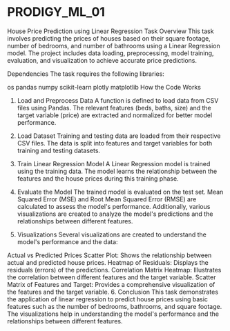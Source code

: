 # PRODIGY_ML_01
House Price Prediction using Linear Regression
Task Overview
This task involves predicting the prices of houses based on their square footage, number of bedrooms, and number of bathrooms using a Linear Regression model. The project includes data loading, preprocessing, model training, evaluation, and visualization to achieve accurate price predictions.

Dependencies
The task requires the following libraries:

os
pandas
numpy
scikit-learn
plotly
matplotlib
How the Code Works
1. Load and Preprocess Data
A function is defined to load data from CSV files using Pandas. The relevant features (beds, baths, size) and the target variable (price) are extracted and normalized for better model performance.

2. Load Dataset
Training and testing data are loaded from their respective CSV files. The data is split into features and target variables for both training and testing datasets.

3. Train Linear Regression Model
A Linear Regression model is trained using the training data. The model learns the relationship between the features and the house prices during this training phase.

4. Evaluate the Model
The trained model is evaluated on the test set. Mean Squared Error (MSE) and Root Mean Squared Error (RMSE) are calculated to assess the model's performance. Additionally, various visualizations are created to analyze the model's predictions and the relationships between different features.

5. Visualizations
Several visualizations are created to understand the model's performance and the data:

Actual vs Predicted Prices Scatter Plot: Shows the relationship between actual and predicted house prices.
Heatmap of Residuals: Displays the residuals (errors) of the predictions.
Correlation Matrix Heatmap: Illustrates the correlation between different features and the target variable.
Scatter Matrix of Features and Target: Provides a comprehensive visualization of the features and the target variable.
6. Conclusion
This task demonstrates the application of linear regression to predict house prices using basic features such as the number of bedrooms, bathrooms, and square footage. The visualizations help in understanding the model's performance and the relationships between different features.
